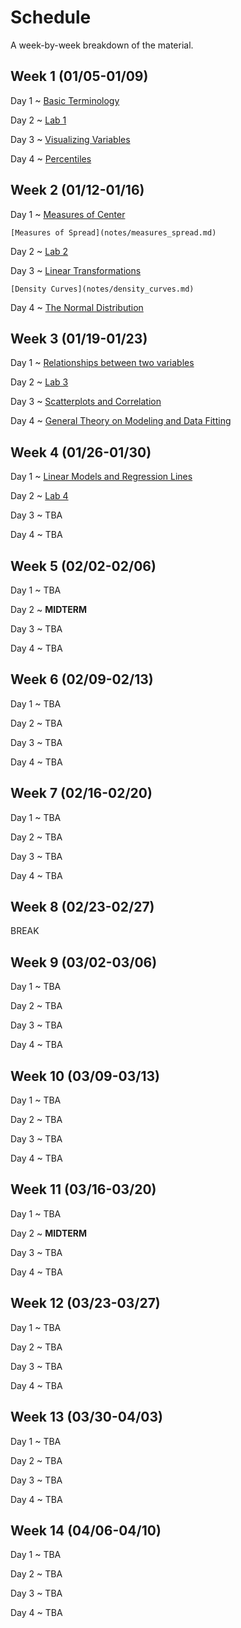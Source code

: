 # Schedule

A week-by-week breakdown of the material.

## Week  1 (01/05-01/09)

Day 1
  ~ [Basic Terminology](notes/basic_terminology.md)

Day 2
  ~ [Lab 1](labs/1.md)

Day 3
  ~ [Visualizing Variables](notes/visualizing_distributions.md)

Day 4
  ~ [Percentiles](notes/percentiles.md)

## Week  2 (01/12-01/16)

Day 1
  ~ [Measures of Center](notes/measures_center.md)

    [Measures of Spread](notes/measures_spread.md)

Day 2
  ~ [Lab 2](labs/2.md)

Day 3
  ~ [Linear Transformations](notes/linear_transformations.md)

    [Density Curves](notes/density_curves.md)

Day 4
  ~ [The Normal Distribution](notes/normal_distribution.md)

## Week  3 (01/19-01/23)

Day 1
  ~ [Relationships between two variables](notes/relationships.md)

Day 2
  ~ [Lab 3](labs/3.md)

Day 3
  ~ [Scatterplots and Correlation](notes/scatterplot_correlation.md)

Day 4
  ~ [General Theory on Modeling and Data Fitting](notes/modeling_general.md)

## Week  4 (01/26-01/30)

Day 1
  ~ [Linear Models and Regression Lines](notes/linear_regression.md)

Day 2
  ~ [Lab 4](labs/4.md)

Day 3
  ~ TBA

Day 4
  ~ TBA

## Week  5 (02/02-02/06)

Day 1
  ~ TBA

Day 2
  ~ **MIDTERM**

Day 3
  ~ TBA

Day 4
  ~ TBA

## Week  6 (02/09-02/13)

Day 1
  ~ TBA

Day 2
  ~ TBA

Day 3
  ~ TBA

Day 4
  ~ TBA

## Week  7 (02/16-02/20)

Day 1
  ~ TBA

Day 2
  ~ TBA

Day 3
  ~ TBA

Day 4
  ~ TBA

## Week  8 (02/23-02/27)

BREAK

## Week  9 (03/02-03/06)

Day 1
  ~ TBA

Day 2
  ~ TBA

Day 3
  ~ TBA

Day 4
  ~ TBA

## Week 10 (03/09-03/13)

Day 1
  ~ TBA

Day 2
  ~ TBA

Day 3
  ~ TBA

Day 4
  ~ TBA

## Week 11 (03/16-03/20)

Day 1
  ~ TBA

Day 2
  ~ **MIDTERM**

Day 3
  ~ TBA

Day 4
  ~ TBA

## Week 12 (03/23-03/27)

Day 1
  ~ TBA

Day 2
  ~ TBA

Day 3
  ~ TBA

Day 4
  ~ TBA

## Week 13 (03/30-04/03)

Day 1
  ~ TBA

Day 2
  ~ TBA

Day 3
  ~ TBA

Day 4
  ~ TBA

## Week 14 (04/06-04/10)

Day 1
  ~ TBA

Day 2
  ~ TBA

Day 3
  ~ TBA

Day 4
  ~ TBA

